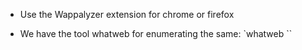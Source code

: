- Use the Wappalyzer extension for chrome or firefox

- We have the tool whatweb for enumerating the same:
	`whatweb <target url>``
